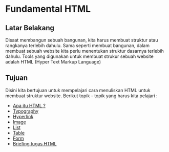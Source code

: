 # Fundamental HTML

## Latar Belakang

Disaat membangun sebuah bangunan, kita harus membuat struktur atau rangkanya terlebih dahulu. Sama seperti membuat bangunan, dalam membuat sebuah website kita perlu menentukan struktur dasarnya terlebih dahulu. Tools yang digunakan untuk membuat strukur sebuah website adalah HTML (Hyper Text Markup Language)

## Tujuan

Disini kita bertujuan untuk mempelajari cara menuliskan HTML untuk membuat struktur website. Berikut topik - topik yang harus kita pelajari :

- [Apa itu HTML ?](https://www.w3schools.com/html/html_intro.asp)
- [Typography](https://www.w3schools.com/html/html_formatting.asp)
- [Hyperlink](https://www.w3schools.com/html/html_links.asp)
- [Image](https://www.w3schools.com/html/html_images.asp)
- [List](https://www.w3schools.com/html/html_lists.asp)
- [Table](https://www.w3schools.com/html/html_tables.asp)
- [Form](https://www.w3schools.com/html/html_forms.asp)
- [Briefing tugas HTML]()

